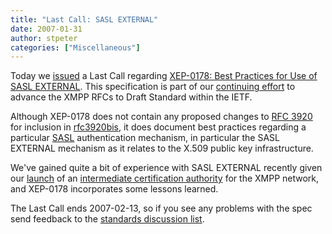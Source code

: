 ```yaml
---
title: "Last Call: SASL EXTERNAL"
date: 2007-01-31
author: stpeter
categories: ["Miscellaneous"]
---
```


Today we [issued](https://mail.jabber.org/pipermail/standards/2007-January/013676.html) a Last Call regarding [XEP-0178: Best Practices for Use of SASL EXTERNAL](https://xmpp.org/extensions/xep-0178.html). This specification is part of our [continuing effort](http://blog.xmpp.org/?p=4) to advance the XMPP RFCs to Draft Standard within the IETF.

Although XEP-0178 does not contain any proposed changes to [RFC 3920](https://xmpp.org/rfcs/rfc3920.html) for inclusion in [rfc3920bis](https://xmpp.org/internet-drafts/draft-saintandre-rfc3920bis-01.html), it does document best practices regarding a particular [SASL](http://www.ietf.org/rfc/rfc4422.txt) authentication mechanism, in particular the SASL EXTERNAL mechanism as it relates to the X.509 public key infrastructure.

We've gained quite a bit of experience with SASL EXTERNAL recently given our [launch](https://xmpp.org/xsf/press/2006-12-06.shtml) of an [intermediate certification authority](https://www.xmpp.net/) for the XMPP network, and XEP-0178 incorporates some lessons learned.

The Last Call ends 2007-02-13, so if you see any problems with the spec send feedback to the [standards discussion list](https://mail.jabber.org/mailman/listinfo/standards).
